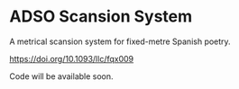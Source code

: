 # ADSO Scansion System

A metrical scansion system for fixed-metre Spanish poetry.

https://doi.org/10.1093/llc/fqx009

Code will be available soon. 
